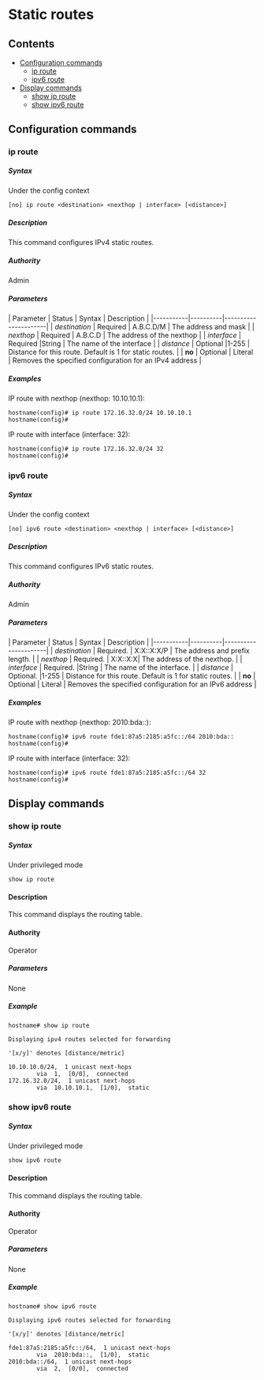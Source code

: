 # Static routes

## Contents
- [Configuration commands](#configuration-commands)
	- [ip route](#ip-route)
	- [ipv6 route](#ipv6-route)
- [Display commands](#display-commands)
	- [show ip route](#show-ip-route)
	- [show ipv6 route](#show-ipv6-route)

## Configuration commands

###  ip route

##### Syntax
Under the config context

`[no] ip route <destination> <nexthop | interface> [<distance>]`

##### Description
This command configures IPv4 static routes.

##### Authority
Admin

##### Parameters
| Parameter | Status   | Syntax |	Description          |
|-----------|----------|----------------------|
| *destination*  | Required | A.B.C.D/M |	The address and mask |
| *nexthop*  | Required | A.B.C.D |	The address of the nexthop |
| *interface*  | Required |String |	The name of the interface |
| *distance*  | Optional |1-255 |	Distance for this route. Default is 1 for static routes. |
| **no** | Optional | Literal | Removes the specified configuration for an IPv4 address |

##### Examples

IP route with nexthop (nexthop: 10.10.10.1):
```
hostname(config)# ip route 172.16.32.0/24 10.10.10.1
hostname(config)#
```
IP route with interface (interface: 32):
```
hostname(config)# ip route 172.16.32.0/24 32
hostname(config)#
```

###  ipv6 route

##### Syntax
Under the config context

`[no] ipv6 route <destination> <nexthop | interface> [<distance>]`

##### Description
This command configures IPv6 static routes.

##### Authority
Admin

##### Parameters
| Parameter | Status   | Syntax |	Description          |
|-----------|----------|----------------------|
| *destination*  | Required. | X:X::X:X/P  |	The address and prefix length. |
| *nexthop*  | Required. | X:X::X:X|	The address of the nexthop. |
| *interface*  | Required. |String |	The name of the interface. |
| *distance*  | Optional. |1-255 |	Distance for this route. Default is 1 for static routes. |
| **no** | Optional | Literal | Removes the specified configuration for an IPv6 address |

##### Examples

IP route with nexthop (nexthop: 2010:bda::):
```
hostname(config)# ipv6 route fde1:87a5:2185:a5fc::/64 2010:bda::
hostname(config)#
```
IP route with interface (interface: 32):
```
hostname(config)# ipv6 route fde1:87a5:2185:a5fc::/64 32
hostname(config)#
```


## Display commands

### show ip route

##### Syntax
Under privileged mode

`show ip route`

#### Description
This command displays the routing table.

#### Authority
Operator

##### Parameters

None

##### Example
```
hostname# show ip route

Displaying ipv4 routes selected for forwarding

'[x/y]' denotes [distance/metric]

10.10.10.0/24,  1 unicast next-hops
        via  1,  [0/0],  connected
172.16.32.0/24,  1 unicast next-hops
        via  10.10.10.1,  [1/0],  static
```

### show ipv6 route

##### Syntax
Under privileged mode

`show ipv6 route`

#### Description
This command displays the routing table.

#### Authority
Operator

##### Parameters

None

##### Example
```
hostname# show ipv6 route

Displaying ipv6 routes selected for forwarding

'[x/y]' denotes [distance/metric]

fde1:87a5:2185:a5fc::/64,  1 unicast next-hops
        via  2010:bda::,  [1/0],  static
2010:bda::/64,  1 unicast next-hops
        via  2,  [0/0],  connected

```
